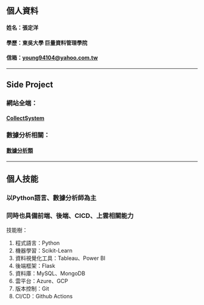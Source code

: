 ## 個人資料  
#### 姓名：張定洋  
#### 學歷：東吳大學  巨量資料管理學院  
#### 信箱：young94104@yahoo.com.tw 

---

## Side Project

### 網站全端： 
#### [CollectSystem](https://github.com/tank11110/young/tree/master/Side%20Project/CollectSystem "collectsystem網站連結")  
### 數據分析相關： 
#### [數據分析類](https://github.com/tank11110/young/tree/master/Side%20Project "github連結")

---

## 個人技能  
### 以Python語言、數據分析師為主  
### 同時也具備前端、後端、CICD、上雲相關能力
技能樹：  
1. 程式語言：Python  
2. 機器學習：Scikit-Learn  
3. 資料視覺化工具：Tableau、Power BI  
5. 後端框架：Flask  
6. 資料庫：MySQL、MongoDB  
7. 雲平台：Azure、GCP  
8. 版本控制：Git  
9. CI/CD：Github Actions  
